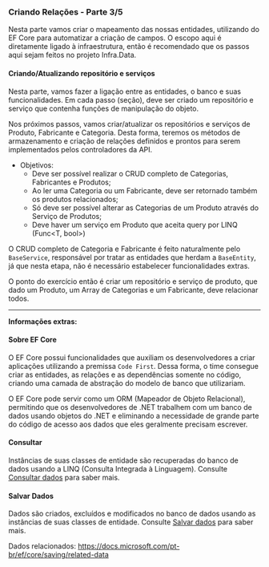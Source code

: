 ### Criando Relações - Parte 3/5

Nesta parte vamos criar o mapeamento das nossas entidades, utilizando do EF Core para automatizar a criação de campos. O escopo aqui é diretamente ligado à infraestrutura, então é recomendado que os passos aqui sejam feitos no projeto Infra.Data.



#### Criando/Atualizando repositório e serviços

Nesta parte, vamos fazer a ligação entre as entidades, o banco e suas funcionalidades. Em cada passo (seção), deve ser criado um repositório e serviço que contenha funções de manipulação do objeto.

Nos próximos passos, vamos criar/atualizar os repositórios e serviços de Produto, Fabricante e Categoria. Desta forma, teremos os métodos de armazenamento e criação de relações definidos e prontos para serem implementados pelos controladores da API.

- Objetivos:
  - Deve ser possível realizar o CRUD completo de Categorias, Fabricantes e Produtos;
  - Ao ler uma Categoria ou um Fabricante, deve ser retornado também os produtos relacionados;
  - Só deve ser possível alterar as Categorias de um Produto através do Serviço de Produtos;
  - Deve haver um serviço em Produto que aceita query por LINQ (Func<T, bool>)



O CRUD completo de Categoria e Fabricante é feito naturalmente pelo `BaseService`, responsável por tratar as entidades que herdam a `BaseEntity`, já que nesta etapa, não é necessário estabelecer funcionalidades extras.

O ponto do exercício então é criar um repositório e serviço de produto, que dado um Produto, um Array de Categorias e um Fabricante, deve relacionar todos.



---

**Informações extras:**

#### Sobre EF Core

O EF Core possui funcionalidades que auxiliam os desenvolvedores a criar aplicações utilizando a premissa `Code First`. Dessa forma, o time consegue criar as entidades, as relações e as dependências somente no código, criando uma camada de abstração do modelo de banco que utilizariam.

O EF Core pode servir como um ORM (Mapeador de Objeto Relacional), permitindo que os desenvolvedores de .NET trabalhem com um banco de dados usando objetos do .NET e eliminando a necessidade de grande parte do código de acesso aos dados que eles geralmente precisam escrever.



#### Consultar

Instâncias de suas classes de entidade são recuperadas do banco de dados usando a LINQ (Consulta Integrada à Linguagem). Consulte [Consultar dados](https://docs.microsoft.com/pt-br/ef/core/querying/index) para saber mais.



#### Salvar Dados

Dados são criados, excluídos e modificados no banco de dados usando as instâncias de suas classes de entidade. Consulte [Salvar dados](https://docs.microsoft.com/pt-br/ef/core/saving/index) para saber mais.

Dados relacionados: https://docs.microsoft.com/pt-br/ef/core/saving/related-data